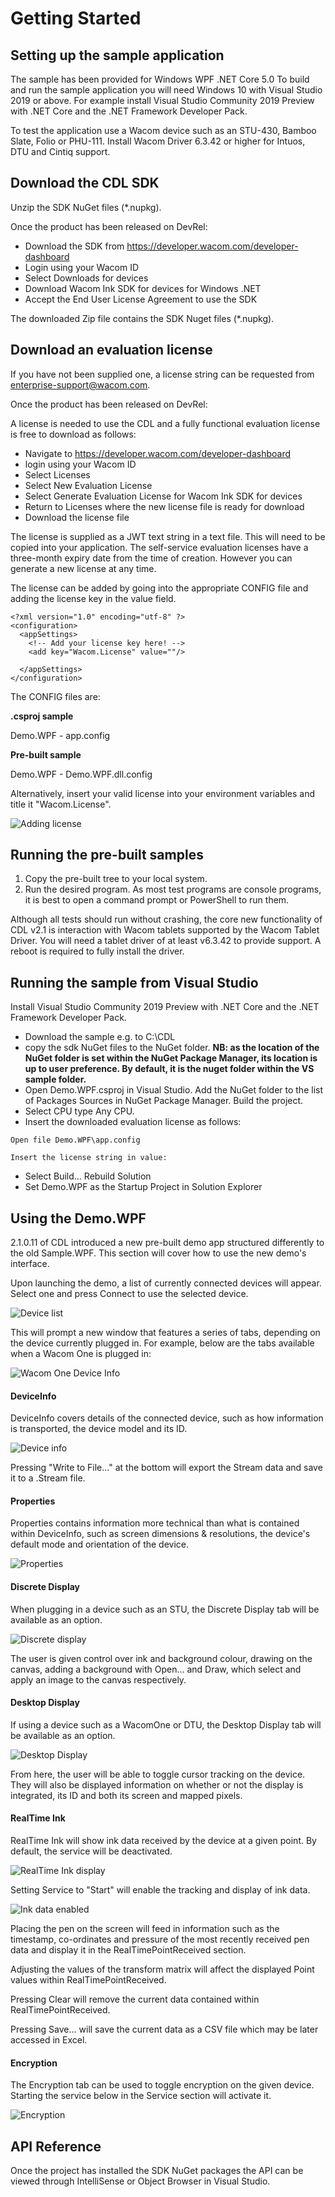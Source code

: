 # Getting Started

## Setting up the sample application

The sample has been provided for Windows WPF .NET Core 5.0 To build and run the sample
application you will need Windows 10 with Visual Studio 2019 or above. For example install Visual
Studio Community 2019 Preview with .NET Core and the .NET Framework Developer Pack.

To test the application use a Wacom device such as an STU-430, Bamboo Slate, Folio or PHU-111.
Install Wacom Driver 6.3.42 or higher for Intuos, DTU and Cintiq support. 

## Download the CDL SDK

Unzip the SDK NuGet files (*.nupkg). 

Once the product has been released on DevRel:

- Download the SDK from https://developer.wacom.com/developer-dashboard
- Login using your Wacom ID
- Select Downloads for devices
- Download Wacom Ink SDK for devices for Windows .NET
- Accept the End User License Agreement to use the SDK

The downloaded Zip file contains the SDK Nuget files (*.nupkg).

## Download an evaluation license

If you have not been supplied one, a license string can be requested from enterprise-support@wacom.com.

Once the product has been released on DevRel:

A license is needed to use the CDL and a fully functional evaluation license is free to
download as follows:

- Navigate to https://developer.wacom.com/developer-dashboard
- login using your Wacom ID
- Select Licenses
- Select New Evaluation License
- Select Generate Evaluation License for Wacom Ink SDK for devices
- Return to Licenses where the new license file is ready for download
- Download the license file

The license is supplied as a JWT text string in a text file. This will need to be copied into your
application. The self-service evaluation licenses have a three-month expiry date from the time of
creation. However you can generate a new license at any time.

The license can be added by going into the appropriate CONFIG file and adding the license key in the value field.

```
<?xml version="1.0" encoding="utf-8" ?>
<configuration>
  <appSettings>
    <!-- Add your license key here! -->
    <add key="Wacom.License" value=""/>
 
  </appSettings>
</configuration>
```

The CONFIG files are:

**.csproj sample**

Demo.WPF - app.config

**Pre-built sample**

Demo.WPF - Demo.WPF.dll.config

Alternatively, insert your valid license into your environment variables and title it "Wacom.License". 

![Adding license](media/adding-license.png)

## Running the pre-built samples

1.	Copy the pre-built tree to your local system. 
2.	Run the desired program. As most test programs are console programs, it is best to open a command prompt or PowerShell to run them. 

Although all tests should run without crashing, the core new functionality of CDL v2.1 is interaction with Wacom tablets supported by the Wacom Tablet Driver. You will need a tablet driver of at least v6.3.42 to provide support. A reboot is required to fully install the driver. 

## Running the sample from Visual Studio

Install Visual Studio Community 2019 Preview with .NET Core and the .NET
Framework Developer Pack. 

- Download the sample e.g. to C:\CDL
- copy the sdk NuGet files to the NuGet folder. 
  **NB: as the location of the NuGet folder is set within the NuGet Package Manager, its location is up to user preference. By default, it is the nuget folder within the VS sample folder.**
- Open Demo.WPF.csproj in Visual Studio. Add the NuGet folder to the list of Packages Sources in NuGet Package Manager. Build the project. 
- Select CPU type Any CPU.
- Insert the downloaded evaluation license as follows:

```
Open file Demo.WPF\app.config
  
Insert the license string in value:
```

- Select Build... Rebuild Solution
- Set Demo.WPF as the Startup Project in Solution Explorer

## Using the Demo.WPF

2.1.0.11 of CDL introduced a new pre-built demo app structured differently to the old Sample.WPF. This section will cover how to use the new demo's
interface.

Upon launching the demo, a list of currently connected devices will appear. Select one and press Connect to use the selected device.

![Device list](media/device-list.png)

This will prompt a new window that features a series of tabs, depending on the device currently plugged in. For example, below are the tabs available when a Wacom One is plugged in:

![Wacom One Device Info](media/wacom-one-device-info.png)

#### DeviceInfo

DeviceInfo covers details of the connected device, such as how information is transported, the device model and its ID.

![Device info](media/device-info.png)

Pressing "Write to File..." at the bottom will export the Stream data and save it to a .Stream file. 

#### Properties

Properties contains information more technical than what is contained within DeviceInfo, such as screen dimensions & resolutions, the device's default mode and orientation of the device. 

![Properties](media/properties.png)

#### Discrete Display

When plugging in a device such as an STU, the Discrete Display tab will be available as an option. 

![Discrete display](media/discrete-display.png)

The user is given control over ink and background colour, drawing on the canvas, adding a background with Open... and Draw, which select and apply an image to the canvas respectively. 

#### Desktop Display

If using a device such as a WacomOne or DTU, the Desktop Display tab will be available as an option.

![Desktop Display](media/desktop-display.png)

From here, the user will be able to toggle cursor tracking on the device. They will also be displayed information on whether or not the display is integrated, its ID and both its screen and mapped pixels. 

#### RealTime Ink

RealTime Ink will show ink data received by the device at a given point. By default, the service will be deactivated.

![RealTime Ink display](media/realtime-ink.png)

Setting Service to "Start" will enable the tracking and display of ink data. 

![Ink data enabled](media/realtime-ink-2.png)

Placing the pen on the screen will feed in information such as the timestamp, co-ordinates and pressure of the most recently received pen data and display it in the RealTimePointReceived section. 

Adjusting the values of the transform matrix will affect the displayed Point values within RealTimePointReceived.

Pressing Clear will remove the current data contained within RealTimePointReceived.

Pressing Save... will save the current data as a CSV file which may be later accessed in Excel.

#### Encryption

The Encryption tab can be used to toggle encryption on the given device. Starting the service below in the Service section will activate it. 

![Encryption](media/encryption.png)

## API Reference

Once the project has installed the SDK NuGet packages the API can be viewed through IntelliSense or Object Browser in Visual Studio.